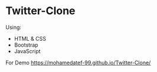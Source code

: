 # Twitter-Clone
Using:
  - HTML & CSS
  - Bootstrap
  - JavaScript

For Demo https://mohamedatef-99.github.io/Twitter-Clone/
